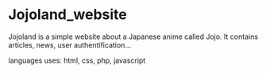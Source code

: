 # Jojoland_website
Jojoland is a simple website about a Japanese anime called Jojo. It contains articles, news, user authentification...

languages uses: html, css, php, javascript
